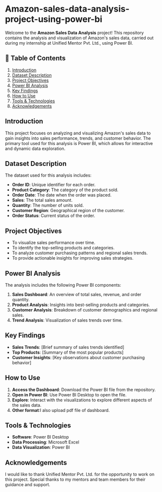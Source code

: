 # Amazon-sales-data-analysis-project-using-power-bi

Welcome to the **Amazon Sales Data Analysis** project! This repository contains the analysis and visualization of Amazon's sales data, carried out during my internship at Unified Mentor Pvt. Ltd., using Power BI.

## 📝 Table of Contents
1. [Introduction](#introduction)
2. [Dataset Description](#dataset-description)
3. [Project Objectives](#project-objectives)
4. [Power BI Analysis](#power-bi-analysis)
5. [Key Findings](#key-findings)
6. [How to Use](#how-to-use)
7. [Tools & Technologies](#tools--technologies)
8. [Acknowledgements](#acknowledgements)

## Introduction
This project focuses on analyzing and visualizing Amazon's sales data to gain insights into sales performance, trends, and customer behavior. The primary tool used for this analysis is Power BI, which allows for interactive and dynamic data exploration.

## Dataset Description
The dataset used for this analysis includes:
- **Order ID**: Unique identifier for each order.
- **Product Category**: The category of the product sold.
- **Order Date**: The date when the order was placed.
- **Sales**: The total sales amount.
- **Quantity**: The number of units sold.
- **Customer Region**: Geographical region of the customer.
- **Order Status**: Current status of the order.

## Project Objectives
- To visualize sales performance over time.
- To identify the top-selling products and categories.
- To analyze customer purchasing patterns and regional sales trends.
- To provide actionable insights for improving sales strategies.

## Power BI Analysis
The analysis includes the following Power BI components:
1. **Sales Dashboard**: An overview of total sales, revenue, and order quantity.
2. **Product Analysis**: Insights into best-selling products and categories.
3. **Customer Analysis**: Breakdown of customer demographics and regional sales.
4. **Trend Analysis**: Visualization of sales trends over time.

## Key Findings
- **Sales Trends**: [Brief summary of sales trends identified]
- **Top Products**: [Summary of the most popular products]
- **Customer Insights**: [Key observations about customer purchasing behavior]

## How to Use
1. **Access the Dashboard**: Download the Power BI file from the repository.
2. **Open in Power BI**: Use Power BI Desktop to open the file.
3. **Explore**: Interact with the visualizations to explore different aspects of the sales data.
4. **Other format**:I also upload pdf file of dashboard.

## Tools & Technologies
- **Software**: Power BI Desktop
- **Data Processing**: Microsoft Excel
- **Data Visualization**: Power BI

## Acknowledgements
I would like to thank Unified Mentor Pvt. Ltd. for the opportunity to work on this project. Special thanks to my mentors and team members for their guidance and support.
